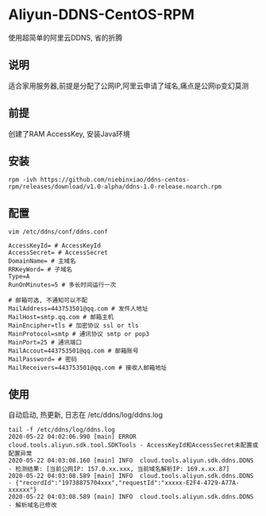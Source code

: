 # Aliyun-DDNS-CentOS-RPM
使用超简单的阿里云DDNS, 省的折腾

## 说明
适合家用服务器,前提是分配了公网IP,阿里云申请了域名,痛点是公网ip变幻莫测

## 前提
创建了RAM AccessKey, 安装Java环境

## 安装
```
rpm -ivh https://github.com/niebinxiao/ddns-centos-rpm/releases/download/v1.0-alpha/ddns-1.0-release.noarch.rpm
```

## 配置
```
vim /etc/ddns/conf/ddns.conf

AccessKeyId= # AccessKeyId
AccessSecret= # AccessSecret
DomainName= # 主域名
RRKeyWord= # 子域名
Type=A
RunOnMinutes=5 # 多长时间运行一次

# 邮箱可选, 不通知可以不配
MailAddress=443753501@qq.com # 发件人地址
MailHost=smtp.qq.com # 邮箱主机
MainEncipher=tls # 加密协议 ssl or tls
MainProtocol=smtp # 通讯协议 smtp or pop3
MainPort=25 # 通讯端口
MailAccout=443753501@qq.com # 邮箱账号
MailPassword= # 密码
MailReceivers=443753501@qq.com # 接收人邮箱地址
```


## 使用
自动启动, 热更新, 日志在 /etc/ddns/log/ddns.log
```
tail -f /etc/ddns/log/ddns.log
2020-05-22 04:02:06.990 [main] ERROR cloud.tools.aliyun.sdk.tool.SDKTools - AccessKeyId和AccessSecret未配置或配置异常
2020-05-22 04:03:08.160 [main] INFO  cloud.tools.aliyun.sdk.ddns.DDNS - 检测结果: [当前公网IP: 157.0.xx.xxx, 当前域名解析IP: 169.x.xx.87]
2020-05-22 04:03:08.589 [main] INFO  cloud.tools.aliyun.sdk.ddns.DDNS - {"recordId":"19738875704xxx","requestId":"xxxxx-E2F4-4729-A77A-xxxxxx"}
2020-05-22 04:03:08.589 [main] INFO  cloud.tools.aliyun.sdk.ddns.DDNS - 解析域名已修改
```
